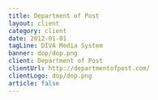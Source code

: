```yaml
---
title: Department of Post
layout: client
category: client
date: 2012-01-01
tagLine: DIVA Media System
banner: dop/dop.png
client: Department of Post
clientUrl: http://departmentofpost.com/
clientLogo: dop/dop.png
article: false
---
```

